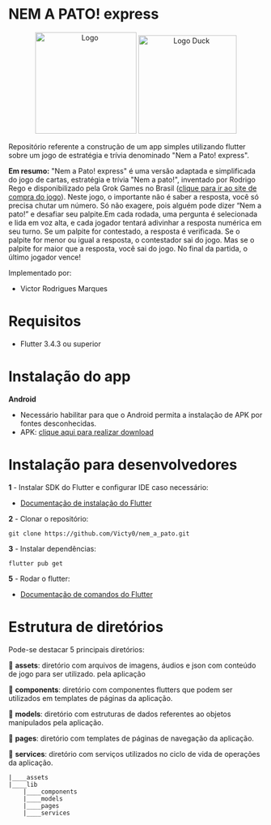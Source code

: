 # NEM A PATO! express

<div align="center">
  <img src="https://github.com/Victy0/nem_a_pato_express/blob/main/assets/images/nem_a_pato_logo.jpg?raw=true" alt="Logo" width="200">
  <img src="https://github.com/Victy0/nem_a_pato_express/blob/main/assets/images/nem_a_pato_duck.jpg?raw=true" alt="Logo Duck" width="194">
</div>

Repositório referente a construção de um app simples utilizando flutter sobre um jogo de estratégia e trívia denominado "Nem a Pato! express". 

**Em resumo:** "Nem a Pato! express" é uma versão adaptada e simplificada do jogo de cartas, estratégia e trívia "Nem a pato!", inventado por Rodrigo Rego e disponibilizado pela Grok Games no Brasil ([clique para ir ao site de compra do jogo](https://grokgames.com.br/loja/nem-a-pato/?srsltid=AfmBOopDRlsPb1lHe12G6e7G7hSOyrhBd_L3o2MnnAVFNwKZzChya-8S)).
Neste jogo, o importante não é saber a resposta, você só precisa chutar um número. Só não exagere, pois alguém pode dizer “Nem a pato!” e desafiar seu palpite.Em cada rodada, uma pergunta é selecionada e lida em voz alta, e cada jogador tentará adivinhar a resposta numérica em seu turno. Se um palpite for contestado, a resposta é verificada. Se o palpite for menor ou igual a resposta, o contestador sai do jogo. Mas se o palpite for maior que a resposta, você sai do jogo. No final da partida, o último jogador vence!

Implementado por:
 - Victor Rodrigues Marques

# Requisitos

 - Flutter 3.4.3 ou superior

# Instalação do app

**Android**

 - Necessário habilitar para que o Android permita a instalação de APK por fontes desconhecidas.
 - APK: [clique aqui para realizar download](https://github.com/Victy0/nem_a_pato_express/blob/main/apk/nem-a-pato-express.apk "download")

# Instalação para desenvolvedores

**1** - Instalar SDK do Flutter e configurar IDE caso necessário:

 - [Documentação de instalação do Flutter](https://docs.flutter.dev/get-started/install)

**2** - Clonar o repositório:

    git clone https://github.com/Victy0/nem_a_pato.git

**3** - Instalar dependências:

    flutter pub get

**5** - Rodar o flutter:

 - [Documentação de comandos do Flutter](https://docs.flutter.dev/reference/flutter-cli)


#  Estrutura de diretórios

Pode-se destacar 5 principais diretórios:

:small_blue_diamond: **assets**: diretório com arquivos de imagens, áudios e json com conteúdo de jogo para ser utilizado. pela aplicação

:small_blue_diamond: **components**: diretório com componentes flutters que podem ser utilizados em templates de páginas da aplicação.

:small_blue_diamond: **models**: diretório com estruturas de dados referentes ao objetos manipulados pela aplicação.

:small_blue_diamond: **pages**: diretório com templates de páginas de navegação da aplicação.

:small_blue_diamond: **services**: diretório com serviços utilizados no ciclo de vida de operações da aplicação.

    |____assets
    |____lib
        |____components
        |____models
        |____pages
        |____services
